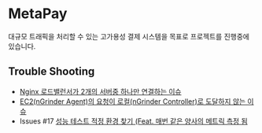 # MetaPay
대규모 트래픽을 처리할 수 있는 고가용성 결제 시스템을 목표로 프로젝트를 진행중에 있습니다.

## Trouble Shooting
- [Nginx 로드밸런서가 2개의 서버중 하나만 연결하는 이슈](https://ydmins.com/104)
- [EC2(nGrinder Agent)의 요청이 로컬(nGrinder Controller)로 도달하지 않는 이슈](https://ydmins.com/105)
- Issues #17 [성능 테스트 적정 환경 찾기 (Feat. 매번 같은 양사의 메트릭 측정 됨](https://ydmins.com/113)
